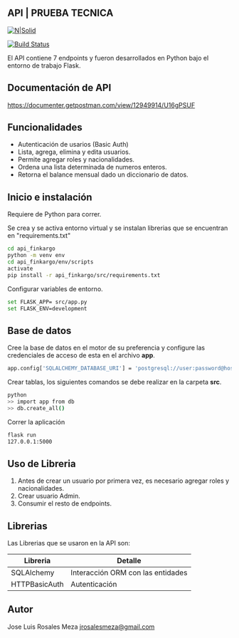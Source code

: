 ## API | PRUEBA TECNICA

[![N|Solid](https://finkargo.com/static/media/finkago-logo.66dcfc4b.svg)](https://nodesource.com/products/nsolid)

[![Build Status](https://travis-ci.org/joemccann/dillinger.svg?branch=master)](https://travis-ci.org/joemccann/dillinger)

El API contiene 7 endpoints y fueron desarrollados en Python bajo el entorno de trabajo Flask.

## Documentación de API
https://documenter.getpostman.com/view/12949914/U16gPSUF

## Funcionalidades

- Autenticación de usarios (Basic Auth)
- Lista, agrega, elimina y edita usuarios.
- Permite agregar roles y nacionalidades.
- Ordena una lista determinada de numeros enteros.
- Retorna el balance mensual dado un diccionario de datos.


## Inicio e instalación
Requiere de Python para correr.

Se crea y se activa entorno virtual y se instalan librerias que se encuentran en "requirements.txt"
```sh
cd api_finkargo
python -m venv env
cd api_finkargo/env/scripts
activate
pip install -r api_finkargo/src/requirements.txt
```
Configurar variables de entorno.
```sh
set FLASK_APP= src/app.py
set FLASK_ENV=development
```
## Base de datos
Cree la base de datos en el motor de su preferencia y configure las credenciales de acceso de esta en el archivo **app**.
```sh
app.config['SQLALCHEMY_DATABASE_URI'] = 'postgresql://user:password@host:port/nameBaseDatos'
```
Crear tablas, los siguientes comandos se debe realizar en la carpeta **src**.
```sh
python
>> import app from db
>> db.create_all()
```
Correr la aplicación
```sh
flask run
127.0.0.1:5000
```

## Uso de Libreria

1. Antes de crear un usuario por primera vez, es necesario agregar roles y nacionalidades.
2. Crear usuario Admin.
3. Consumir el resto de endpoints.

## Librerias

Las Librerias que se usaron en la API son:

| Libreria | Detalle |
| ------ | ------ |
| SQLAlchemy | Interacción ORM con las entidades |
| HTTPBasicAuth | Autenticación |

## Autor
Jose Luis Rosales Meza
jrosalesmeza@gmail.com

